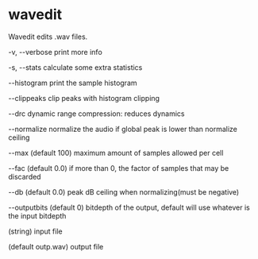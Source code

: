 # wavedit
Wavedit edits .wav files.

-v, --verbose print more info

-s, --stats calculate some extra statistics

--histogram print the sample histogram

--clippeaks clip peaks with histogram clipping

--drc dynamic range compression: reduces dynamics

--normalize normalize the audio if global peak is lower than normalize ceiling

--max (default 100) maximum amount of samples allowed per cell

--fac (default 0.0) if more than 0, the factor of samples that may be discarded

--db (default 0.0) peak dB ceiling when normalizing(must be negative)

--outputbits (default 0) bitdepth of the output, default will use whatever is the input bitdepth

<file> (string) input file

<outfile> (default outp.wav) output file
